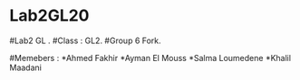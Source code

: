 # Lab2GL20
#Lab2 GL .
#Class : GL2.
#Group 6 Fork.

#Memebers :
*Ahmed Fakhir
*Ayman El Mouss
*Salma Loumedene
*Khalil Maadani
